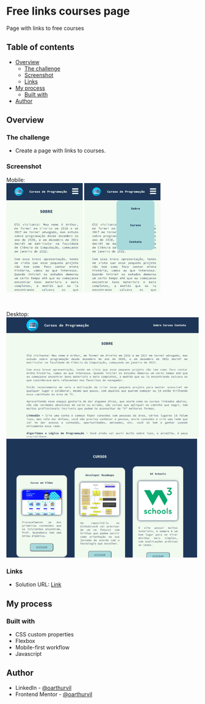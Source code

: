 # Free links courses page

Page with links to free courses

## Table of contents

- [Overview](#overview)
  - [The challenge](#the-challenge)
  - [Screenshot](#screenshot)
  - [Links](#links)
- [My process](#my-process)
  - [Built with](#built-with)  
- [Author](#author)

## Overview

### The challenge

- Create a page with links to courses.

### Screenshot

Mobile: 
<br/>
<img src="https://github.com/oarthurvil/free-courses-page/blob/main/screenshots/mobile1.png" alt="screenshot app" style="width:200px;"/>
<img src="https://github.com/oarthurvil/free-courses-page/blob/main/screenshots/mobile2.png" alt="screenshot app" style="width:200px;"/>

<br/>

Desktop: 
<br/>
<img src="https://github.com/oarthurvil/free-courses-page/blob/main/screenshots/desktop.png" alt="screenshot app" style="width:600px;"/>
<img src="https://github.com/oarthurvil/free-courses-page/blob/main/screenshots/desktop2.png" alt="screenshot app" style="width:600px;"/>


### Links

- Solution URL: [Link](https://oarthurvil.github.io/free-courses-page/)

## My process

### Built with

- CSS custom properties
- Flexbox
- Mobile-first workflow
- Javascript



## Author

- LinkedIn - [@oarthurvil](www.linkedin.com/in/oarthurvil)
- Frontend Mentor - [@oarthurvil](https://www.frontendmentor.io/profile/oarthurvil)

